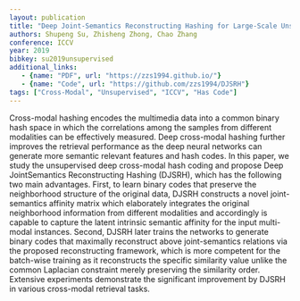 ```yaml
---
layout: publication
title: "Deep Joint-Semantics Reconstructing Hashing for Large-Scale Unsupervised Cross-Modal Retrieval"
authors: Shupeng Su, Zhisheng Zhong, Chao Zhang
conference: ICCV
year: 2019
bibkey: su2019unsupervised
additional_links:
   - {name: "PDF", url: "https://zzs1994.github.io/"}
   - {name: "Code", url: "https://github.com/zzs1994/DJSRH"}
tags: ["Cross-Modal", "Unsupervised", "ICCV", "Has Code"]
---
```

Cross-modal hashing encodes the multimedia data into a common binary hash space in which the correlations among the samples from different modalities can be effectively measured. Deep cross-modal hashing further improves the retrieval performance as the deep neural networks can generate more semantic relevant features and hash codes. In this paper, we study the unsupervised deep cross-modal hash coding and propose Deep JointSemantics Reconstructing Hashing (DJSRH), which has the following two main advantages. First, to learn binary codes that preserve the neighborhood structure of the original data, DJSRH constructs a novel joint-semantics affinity matrix which elaborately integrates the original neighborhood information from different modalities and accordingly is capable to capture the latent intrinsic semantic affinity for the input multi-modal instances. Second, DJSRH later trains the networks to generate binary codes that maximally reconstruct above joint-semantics relations via the proposed reconstructing framework, which is more competent for the batch-wise training as it reconstructs the specific similarity value unlike the common Laplacian constraint merely preserving the similarity order. Extensive experiments demonstrate the significant improvement by DJSRH in various cross-modal retrieval tasks.
